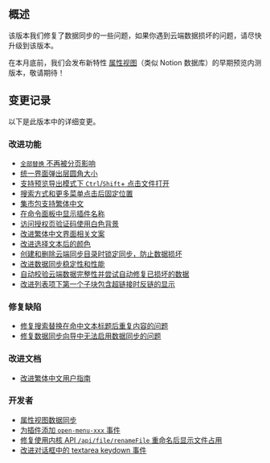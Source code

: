 ## 概述

该版本我们修复了数据同步的一些问题，如果你遇到云端数据损坏的问题，请尽快升级到该版本。

在本月底前，我们会发布新特性 [属性视图](https://github.com/siyuan-note/siyuan/issues/2829)（类似 Notion 数据库）的早期预览内测版本，敬请期待！

## 变更记录

以下是此版本中的详细变更。

### 改进功能

* [`全部替换` 不再被分页影响](https://github.com/siyuan-note/siyuan/issues/8265)
* [统一界面弹出层圆角大小](https://github.com/siyuan-note/siyuan/issues/8631)
* [支持预览导出模式下 `Ctrl`/`Shift`+ 点击文件打开](https://github.com/siyuan-note/siyuan/issues/8634)
* [搜索方式和更多菜单点击后固定位置](https://github.com/siyuan-note/siyuan/issues/8639)
* [集市包支持繁体中文](https://github.com/siyuan-note/siyuan/issues/8642)
* [在命令面板中显示插件名称](https://github.com/siyuan-note/siyuan/issues/8644)
* [访问授权页验证码使用白色背景](https://github.com/siyuan-note/siyuan/issues/8645)
* [改进繁体中文界面相关文案](https://github.com/siyuan-note/siyuan/pull/8647)
* [改进选择文本后的颜色](https://github.com/siyuan-note/siyuan/issues/8648)
* [创建和删除云端同步目录时锁定同步，防止数据损坏](https://github.com/siyuan-note/siyuan/issues/8649)
* [改进数据同步稳定性和性能](https://github.com/siyuan-note/siyuan/issues/8651)
* [自动校验云端数据完整性并尝试自动修复已损坏的数据](https://github.com/siyuan-note/siyuan/issues/8653)
* [改进列表项下第一个子块包含超链接时反链的显示](https://github.com/siyuan-note/siyuan/issues/8661)

### 修复缺陷

* [修复搜索替换在命中文本标题后重复内容的问题](https://github.com/siyuan-note/siyuan/issues/8641)
* [修复数据同步向导中无法启用数据同步的问题](https://github.com/siyuan-note/siyuan/issues/8662)

### 改进文档

* [改进繁体中文用户指南](https://github.com/siyuan-note/siyuan/pull/8650)

### 开发者

* [属性视图数据同步](https://github.com/siyuan-note/siyuan/issues/7552)
* [为插件添加 `open-menu-xxx` 事件](https://github.com/siyuan-note/siyuan/issues/8617)
* [修复使用内核 API `/api/file/renameFile` 重命名后显示文件占用](https://github.com/siyuan-note/siyuan/issues/8635)
* [改进对话框中的 textarea keydown 事件](https://github.com/siyuan-note/siyuan/issues/8652)
